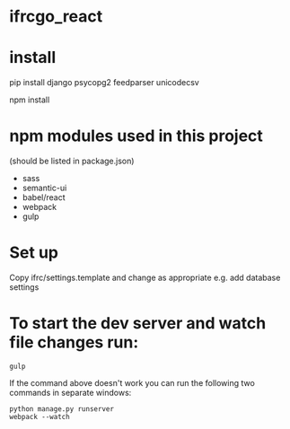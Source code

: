 # ifrcgo_react

# install

pip install django psycopg2 feedparser unicodecsv

npm install

# npm modules used in this project

(should be listed in package.json)
- sass
- semantic-ui
- babel/react
- webpack
- gulp


# Set up

Copy ifrc/settings.template and change as appropriate e.g. add database settings

# To start the dev server and watch file changes run:
```
gulp
```

If the command above doesn't work you can run the following two commands in separate windows:

```
python manage.py runserver
webpack --watch
```